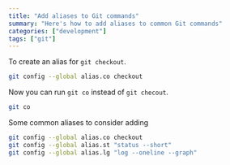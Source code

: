 ```yaml
---
title: "Add aliases to Git commands"
summary: "Here's how to add aliases to common Git commands"
categories: ["development"]
tags: ["git"]
---
```


To create an alias for `git checkout`.

```bash
git config --global alias.co checkout
```

Now you can run `git co` instead of `git checout`.

```bash
git co
```

Some common aliases to consider adding

```bash
git config --global alias.co checkout
git config --global alias.st "status --short"
git config --global alias.lg "log --oneline --graph"
```
